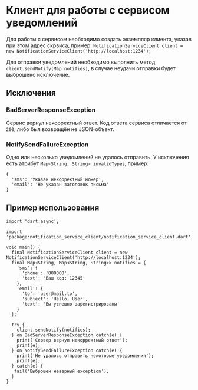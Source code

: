 # Клиент для работы с сервисом уведомлений

Для работы с сервисом необходимо создать экземпляр клиента, указав при этом адрес скрвиса, пример:
`NotificationServiceClient client = new NotificationServiceClient('http://localhost:1234');` 

Для отправки уведомлений необходимо выполнить метод `client.sendNotify(Map notifies)`, в случае неудачи отправки будет выброшено исключение. 

## Исключения

### BadServerResponseException
Сервис вернул некорректный ответ. Код ответа сервиса отличается от `200`, либо был возвращён не JSON-объект. 

### NotifySendFailureException
Одно или несколько уведомлений не удалось отправить. У исключения есть атрибут `Map<String, String> invalidTypes`, пример:
```
{
  'sms': 'Указан некорректный номер',
  'email': 'Не указан заголовок письма'
}
```

## Пример использования

```
import 'dart:async';

import 'package:notification_service_client/notification_service_client.dart';

void main() {
  final NotificationServiceClient client = new NotificationServiceClient('http://localhost:1234');
  final Map<String, Map<String, String>> notifies = {
    'sms': {
      'phone': '000000',
      'text': 'Ваш код: 12345'
    },
    'email': {
      'to': 'user@mail.to',
      'subject': 'Hello, User',
      'text': 'Вы успешно зарегистрированы'
    }
  };
      
  try {
    client.sendNotify(notifies);
  } on BadServerResponseException catch(e) {
    print('Сервер вернул некорректный ответ');
    print(e);
  } on NotifySendFailureException catch(e) {
    print('Не удалось отправить некоторые уведомления');
    print(e);
  } catch(e) {
   fail('Выброшен неверный exception');
  }
}
``` 
